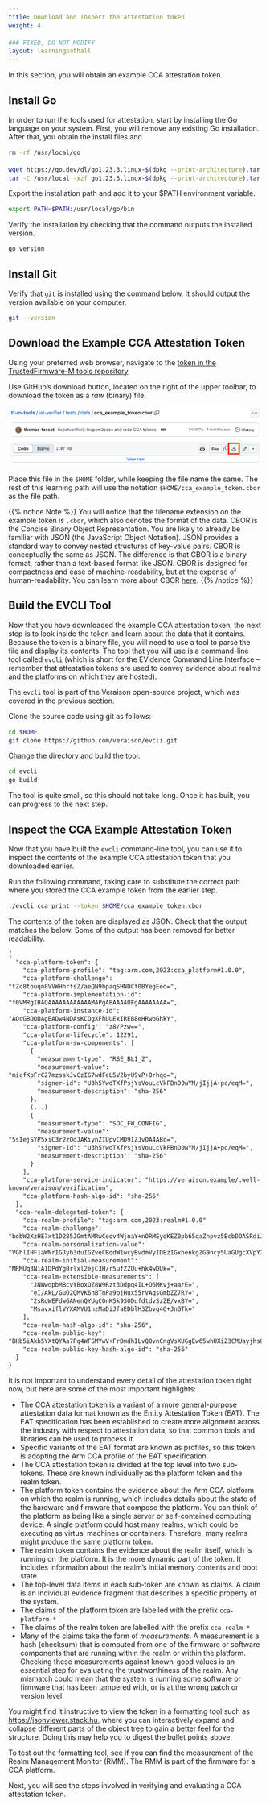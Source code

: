 ```yaml
---
title: Download and inspect the attestation token
weight: 4

### FIXED, DO NOT MODIFY
layout: learningpathall
---
```


In this section, you will obtain an example CCA attestation token.

## Install Go

In order to run the tools used for attestation, start by installing the Go language on your system. First, you will remove any existing Go installation. After that, you obtain the install files and

```bash
rm -rf /usr/local/go

wget https://go.dev/dl/go1.23.3.linux-$(dpkg --print-architecture).tar.gz
tar -C /usr/local -xzf go1.23.3.linux-$(dpkg --print-architecture).tar.gz
```

Export the installation path and add it to your $PATH environment variable.

```bash
export PATH=$PATH:/usr/local/go/bin
```
Verify the installation by checking that the command outputs the installed version.

```bash
go version
```

## Install Git

Verify that `git` is installed using the command below. It should output the version available on your computer.

```bash
git --version
```

## Download the Example CCA Attestation Token

Using your preferred web browser, navigate to the [token in the TrustedFirmware-M tools repository](https://github.com/TrustedFirmware-M/tf-m-tools/blob/main/iat-verifier/tests/data/cca_example_token.cbor)

Use GitHub’s download button, located on the right of the upper toolbar, to download the token as a *raw* (binary) file.

![download_raw.png](./download_raw.png)

Place this file in the `$HOME` folder, while keeping the file name the same. The rest of this learning path will use the notation `$HOME/cca_example_token.cbor` as the file path.

{{% notice Note %}}
You will notice that the filename extension on the example token is `.cbor`, which also denotes the format of the data. CBOR is the Concise Binary Object Representation. You are likely to already be familiar with JSON (the JavaScript Object Notation). JSON provides a standard way to convey nested structures of key-value pairs. CBOR is conceptually the same as JSON. The difference is that CBOR is a binary format, rather than a text-based format like JSON. CBOR is designed for compactness and ease of machine-readability, but at the expense of human-readability. You can learn more about CBOR [here](https://cbor.io/).
{{% /notice %}}

## Build the EVCLI Tool

Now that you have downloaded the example CCA attestation token, the next step is to look inside the token and learn about the data that it contains. Because the token is a binary file, you will need to use a tool to parse the file and display its contents. The tool that you will use is a command-line tool called `evcli` (which is short for the EVidence Command Line Interface – remember that attestation tokens are used to convey evidence about realms and the platforms on which they are hosted).

The `evcli` tool is part of the Veraison open-source project, which was covered in the previous section.

Clone the source code using git as follows:

```bash
cd $HOME
git clone https://github.com/veraison/evcli.git
```
Change the directory and build the tool:

```bash
cd evcli
go build
```

The tool is quite small, so this should not take long. Once it has built, you can progress to the next step.

## Inspect the CCA Example Attestation Token

Now that you have built the `evcli` command-line tool, you can use it to inspect the contents of the example CCA attestation token that you downloaded earlier.

Run the following command, taking care to substitute the correct path where you stored the CCA example token from the earlier step.

```bash
./evcli cca print --token $HOME/cca_example_token.cbor
```

The contents of the token are displayed as JSON. Check that the output matches the below. Some of the output has been removed for better readability.

```output
{
  "cca-platform-token": {
    "cca-platform-profile": "tag:arm.com,2023:cca_platform#1.0.0",
    "cca-platform-challenge": "tZc8touqn8VVWHhrfsZ/aeQN9bpaqSHNDCf0BYegEeo=",
    "cca-platform-implementation-id": "f0VMRgIBAQAAAAAAAAAAAAMAPgABAAAAUFgAAAAAAAA=",
    "cca-platform-instance-id": "AQcGBQQDAgEADw4NDAsKCQgXFhUUExIREB8eHRwbGhkY",
    "cca-platform-config": "z8/Pzw==",
    "cca-platform-lifecycle": 12291,
    "cca-platform-sw-components": [
      {
        "measurement-type": "RSE_BL1_2",
        "measurement-value": "micfKpFrC27mzsskJvCzIG7wdFeL5V2byU9vP+Orhqo=",
        "signer-id": "U3h5YwdTXfPsjYsVouLcVkFBnD0wYM/jIjjA+pc/eqM=",
        "measurement-description": "sha-256"
      },
      (...)
      {
        "measurement-type": "SOC_FW_CONFIG",
        "measurement-value": "5sIejSYP5xiC3r2zOdJAKiynZIUpvCMD9IZJvOA4ABc=",
        "signer-id": "U3h5YwdTXfPsjYsVouLcVkFBnD0wYM/jIjjA+pc/eqM=",
        "measurement-description": "sha-256"
      }
    ],
    "cca-platform-service-indicator": "https://veraison.example/.well-known/veraison/verification",
    "cca-platform-hash-algo-id": "sha-256"
  },
  "cca-realm-delegated-token": {
    "cca-realm-profile": "tag:arm.com,2023:realm#1.0.0"
    "cca-realm-challenge": "bobW2XzHE7xt1D285JGmtAMRwCeov4WjnaY+nORMEyqKEZ0pb65qaZnpvz5EcbDOASRdiJQkwx6JeTs7HWsVBA==",
    "cca-realm-personalization-value": "VGhlIHF1aWNrIGJyb3duIGZveCBqdW1wcyBvdmVyIDEzIGxhenkgZG9ncy5UaGUgcXVpY2sgYnJvd24gZm94IA==",
    "cca-realm-initial-measurement": "MRMUq3NiA1DPdYg0rlxl2ejC3H/r5ufZZUu+hk4wDUk=",
    "cca-realm-extensible-measurements": [
      "JNWwopbMBcvYBoxQZ8W9Rzt3Ddpq4IL+O6MKvj+aarE=",
      "eI/AkL/GuO2QMVK6hBTnPa9bjHux55rVAqsGmbZZ7RY=",
      "2sRqWEFdw6ANenQYUgCOnK5k9S0DufdtdvSzZE/vxBY=",
      "MsavxiflVYXAMVU1nzMaDiJfaEDblH3Zbvq4G+JnGTk="
    ],
    "cca-realm-hash-algo-id": "sha-256",
    "cca-realm-public-key": "BHb5iAkb5YXtQYAa7Pq4WFSMYwV+FrDmdhILvQ0vnCngVsXUGgEw65whUXiZ3CMUayjhsGK9PqSzFf0hnxy7Uoy250ykm+Fnc3NPYaHKYQMbK789kY8vlP/EIo5QkZVErg==",
    "cca-realm-public-key-hash-algo-id": "sha-256"
  }
}
```

It is not important to understand every detail of the attestation token right now, but here are some of the most important highlights:

- The CCA attestation token is a variant of a more general-purpose attestation data format known as the Entity Attestation Token (EAT). The EAT specification has been established to create more alignment across the industry with respect to attestation data, so that common tools and libraries can be used to process it.
- Specific variants of the EAT format are known as profiles, so this token is adopting the Arm CCA profile of the EAT specification.
- The CCA attestation token is divided at the top level into two sub-tokens. These are known individually as the platform token and the realm token.
- The platform token contains the evidence about the Arm CCA platform on which the realm is running, which includes details about the state of the hardware and firmware that compose the platform. You can think of the platform as being like a single server or self-contained computing device. A single platform could host many realms, which could be executing as virtual machines or containers. Therefore, many realms might produce the same platform token.
- The realm token contains the evidence about the realm itself, which is running on the platform. It is the more dynamic part of the token. It includes information about the realm’s initial memory contents and boot state.
- The top-level data items in each sub-token are known as claims. A claim is an individual evidence fragment that describes a specific property of the system.
- The claims of the platform token are labelled with the prefix `cca-platform-*`
- The claims of the realm token are labelled with the prefix `cca-realm-*`
- Many of the claims take the form of _measurements_. A measurement is a hash (checksum) that is computed from one of the firmware or software components that are running within the realm or within the platform. Checking these measurements against known-good values is an essential step for evaluating the trustworthiness of the realm. Any mismatch could mean that the system is running some software or firmware that has been tampered with, or is at the wrong patch or version level.

You might find it instructive to view the token in a formatting tool such as https://jsonviewer.stack.hu, where you can interactively expand and collapse different parts of the object tree to gain a better feel for the structure. Doing this may help you to digest the bullet points above.

To test out the formatting tool, see if you can find the measurement of the Realm Management Monitor (RMM). The RMM is part of the firmware for a CCA platform.

Next, you will see the steps involved in verifying and evaluating a CCA attestation token.
